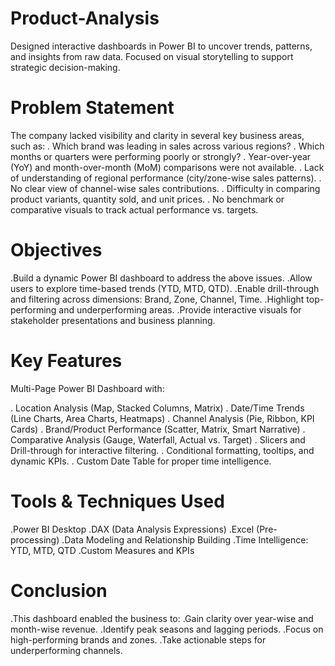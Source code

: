 # Product-Analysis
Designed interactive dashboards in Power BI to uncover trends, patterns, and insights from raw data. Focused on visual storytelling to support strategic decision-making.
# Problem Statement
The company lacked visibility and clarity in several key business areas, such as:
. Which brand was leading in sales across various regions?
. Which months or quarters were performing poorly or strongly?
. Year-over-year (YoY) and month-over-month (MoM) comparisons were not available.
. Lack of understanding of regional performance (city/zone-wise sales patterns).
. No clear view of channel-wise sales contributions.
. Difficulty in comparing product variants, quantity sold, and unit prices.
. No benchmark or comparative visuals to track actual performance vs. targets.

# Objectives
.Build a dynamic Power BI dashboard to address the above issues.
.Allow users to explore time-based trends (YTD, MTD, QTD).
.Enable drill-through and filtering across dimensions: Brand, Zone, Channel, Time.
.Highlight top-performing and underperforming areas.
.Provide interactive visuals for stakeholder presentations and business planning.

# Key Features
Multi-Page Power BI Dashboard with:

. Location Analysis (Map, Stacked Columns, Matrix)
. Date/Time Trends (Line Charts, Area Charts, Heatmaps)
. Channel Analysis (Pie, Ribbon, KPI Cards)
. Brand/Product Performance (Scatter, Matrix, Smart Narrative)
. Comparative Analysis (Gauge, Waterfall, Actual vs. Target)
. Slicers and Drill-through for interactive filtering.
. Conditional formatting, tooltips, and dynamic KPIs.
. Custom Date Table for proper time intelligence.

# Tools & Techniques Used
.Power BI Desktop
.DAX (Data Analysis Expressions)
.Excel (Pre-processing)
.Data Modeling and Relationship Building
.Time Intelligence: YTD, MTD, QTD
.Custom Measures and KPIs

# Conclusion
.This dashboard enabled the business to:
.Gain clarity over year-wise and month-wise revenue.
.Identify peak seasons and lagging periods.
.Focus on high-performing brands and zones.
.Take actionable steps for underperforming channels.

